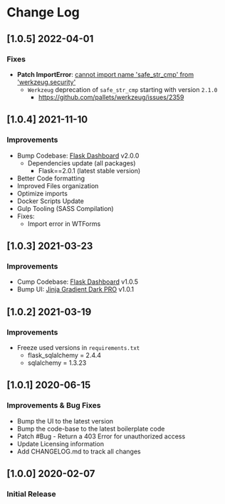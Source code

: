# Change Log

## [1.0.5] 2022-04-01
### Fixes

- **Patch ImportError**: [cannot import name 'safe_str_cmp' from 'werkzeug.security'](https://docs.appseed.us/content/how-to-fix/importerror-cannot-import-name-safe_str_cmp-from-werkzeug.security)
  - `Werkzeug` deprecation of `safe_str_cmp` starting with version `2.1.0`
    - https://github.com/pallets/werkzeug/issues/2359

## [1.0.4] 2021-11-10
### Improvements

- Bump Codebase: [Flask Dashboard](https://github.com/app-generator/boilerplate-code-flask-dashboard) v2.0.0
  - Dependencies update (all packages) 
    - Flask==2.0.1 (latest stable version)
- Better Code formatting
- Improved Files organization
- Optimize imports
- Docker Scripts Update
- Gulp Tooling  (SASS Compilation)
- Fixes:
  - Import error in WTForms

## [1.0.3] 2021-03-23
### Improvements

- Cump Codebase: [Flask Dashboard](https://github.com/app-generator/boilerplate-code-flask-dashboard) v1.0.5
- Bump UI: [Jinja Gradient Dark PRO](https://github.com/app-generator/jinja-gradient-dark-pro) v1.0.1

## [1.0.2] 2021-03-19
### Improvements

- Freeze used versions in `requirements.txt`
    - flask_sqlalchemy = 2.4.4
    - sqlalchemy = 1.3.23
    
## [1.0.1] 2020-06-15
### Improvements & Bug Fixes

- Bump the UI to the latest version
- Bump the code-base to the latest boilerplate code
- Patch #Bug - Return a 403 Error for unauthorized access
- Update Licensing information
- Add CHANGELOG.md to track all changes

## [1.0.0] 2020-02-07
### Initial Release
